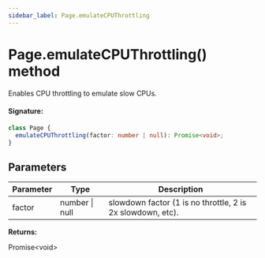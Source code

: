 ```yaml
---
sidebar_label: Page.emulateCPUThrottling
---
```


# Page.emulateCPUThrottling() method

Enables CPU throttling to emulate slow CPUs.

#### Signature:

```typescript
class Page {
  emulateCPUThrottling(factor: number | null): Promise<void>;
}
```

## Parameters

| Parameter | Type           | Description                                                |
| --------- | -------------- | ---------------------------------------------------------- |
| factor    | number \| null | slowdown factor (1 is no throttle, 2 is 2x slowdown, etc). |

**Returns:**

Promise&lt;void&gt;
